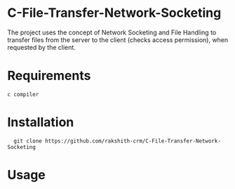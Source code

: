 # C-File-Transfer-Network-Socketing
The project uses the concept of Network Socketing and File Handling to transfer files from the server to the client (checks access permission), when requested by the client.

# Requirements
```
c compiler
```
# Installation
```
  git clone https://github.com/rakshith-crm/C-File-Transfer-Network-Socketing
```

# Usage
